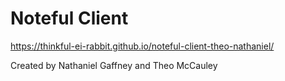 # Noteful Client

https://thinkful-ei-rabbit.github.io/noteful-client-theo-nathaniel/

Created by Nathaniel Gaffney and Theo McCauley
